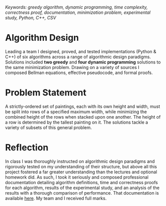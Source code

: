 *Keywords: greedy algorithm, dynamic programming, time complexity, correctness proof, documentation, minimization problem, experimental study, Python, C++, CSV*

# Algorithm Design
Leading a team I designed, proved, and tested implementations (Python & C++) of six algorithms across a range of algorithmic design paradigms. Solutions included **two greedy** and **four dynamic programming** solutions to the same minimization problem. Drawing on a variety of sources I composed Bellman equations, effective pseudocode, and formal proofs.

# Problem Statement
A strictly-ordered set of paintings, each with its own height and width, must be split into rows of a specified maximum width, while minimizing the combined height of the rows when stacked upon one another. The height of a row is determined by the tallest painting on it. The solutions tackle a variety of subsets of this general problem.

# Reflection
In class I was thoroughly instructed on algorithmic design paradigms and rigorously tested on my understanding of their structure, but above all this project fostered a far greater understanding than the lectures and optional homework did. As such, I took it seriously and composed professional documentation detailing algorithm definitions, time and correctness proofs for each algorithm, results of the experimental study, and an analysis of the results with a thorough comparison of performance. That documentation is available [here](https://github.com/eli-johnson-04/aad-project). My team and I received full marks.
